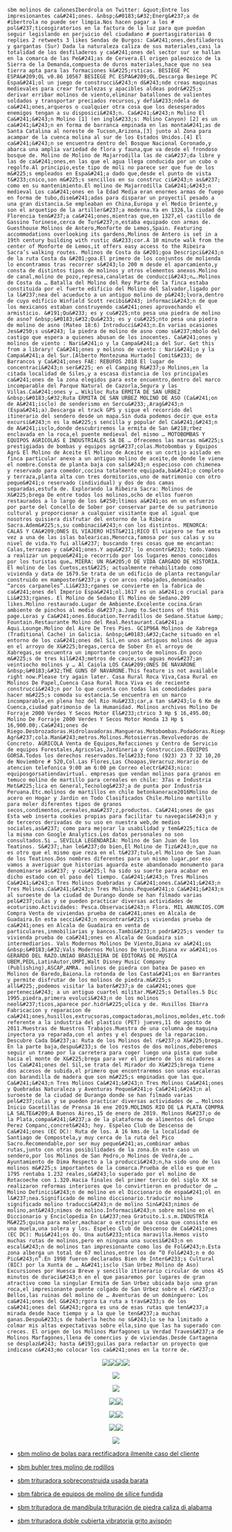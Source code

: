 
```
sbm molinos de cañonesIberdrola on Twitter: &quot;Entre los impresionantes ca&#241;ones. &nbsp;&#0183;&#32;Energ&#237;a de #ibertrola no puede ser limpia.Nos hacen pagar a los # pol&#237;ticosgiratorios en la factura de la luz para que puedan seguir legislando en perjuicio del ciudadano # puertasgiratorias 0 replies 2 retweets 3 likes Sendas de Burgos: Ca&#241;ones,desfiladeros y gargantas (Sur) Dada la naturaleza caliza de sus materiales,casi la totalidad de los desfiladeros y ca&#241;ones del sector sur se hallan en la comarca de las Pe&#241;as de Cervera.El origen paleozoico de la Sierra de la Demanda,compuesta de duros materiales,hace que no sea tierra apta para las formaciones k&#225;rsticas. BESIEGE PC ESPA&#209;OL v0.86 10567 BESIEGE PC ESPA&#209;OL.Descarga Besiege PC Espa&#241;ol un juego de construcci&#243;n d&#243;nde creas maquinas medievales para crear fortalezas y apacibles aldeas podr&#225;s derivar erribar molinos de viento,eliminar batallones de valientes soldados y transportar preciados recursos,y defi&#233;ndela de ca&#241;ones,arqueros o cualquier otra cosa que los desesperados enemigos tengan a su disposici&#243;n. Ca&#241;&#243;n Molino El Ca&#241;&#243;n Molino [1] (en ingl&#233;s: Molino Canyon) [2] es un ca&#241;&#243;n en forma de barranca empinada en las monta&#241;as de Santa Catalina al noreste de Tucson,Arizona,[3] junto al Zona para acampar de la cuenca molina al sur de los Estados Unidos.[4] El ca&#241;&#243;n se encuentra dentro del Bosque Nacional Coronado,y abarca una amplia variedad de flora y fauna,que va desde el frondoso bosque de. Molino de Molino de Majarrodilla las de ca&#237;da libre y las de ca&#241;ones,en las que el agua llega conducida por un cubo o regolfo.Al principio,este tipo de moli no parece ser que fue de los m&#225;s empleados en Espa&#241;a dado que,desde el punto de vista t&#233;cnico,son m&#225;s sencillos en su construc ci&#243;n as&#237; como en su mantenimiento.El molino de Majarrodilla Ca&#241;&#243;n medieval Los ca&#241;ones en la Edad Media eran enormes armas de fuego en forma de tubo,dise&#241;adas para disparar un proyectil pesado a una gran distancia.Se empleaban en China,Europa y el Medio Oriente,y son el arquetipo de la artiller&#237;a moderna.Ya en 1326,la ciudad de Florencia ten&#237;a ca&#241;ones,mientras que,en 1327,el castillo de Gassino Torinese,cerca de Tur&#237;n,estaba equipado con armas de. Guesthouse Molinos de Antero,Monforte de Lemos,Spain. Featuring accommodations overlooking its gardens,Molinos de Antero is set in a 19th century building with rustic d&#233;cor.A 10 minute walk from the center of Monforte de Lemos,it offers easy access to the Ribeira Sacra’s walking routes. Molinos de Costa da &#201;goa Descripci&#243;n de la ruta Costa da &#201;goa.El primero de los conjuntos de molienda lo encontramos tras recorrer s&#243;lo 200 m desde el aparcamiento,y consta de distintos tipos de molinos y otros elementos anexos.Molino de canal,molino de pozo,represa,canaletas de conducci&#243;n….Molinos de Costa da … Batalla del Molino del Rey Parte de la finca estaba constituida por el fuerte edificio del Molino del Salvador,ligado por la l&#237;nea del acueducto a un antiguo molino de p&#243;lvora,dentro de cuyo edificio Winfield Scott recibi&#243; informaci&#243;n de que los mexicanos estaban construyendo ca&#241;ones aprovechando el armisticio. &#191;Qu&#233; es y cu&#225;nto pesa una piedra de molino de asno? &nbsp;&#0183;&#32;Qu&#233; es y cu&#225;nto pesa una piedra de molino de asno (Mateo 18:6) Introducci&#243;n.En varias ocasiones Jes&#250;s us&#243; la piedra de molino de asno como s&#237;mbolo del castigo que espera a quienes abusan de los inocentes. Ca&#241;ones y molinos de viento : Nari&#241;o y la Campa&#241;a del Sur. Get this from a library! Ca&#241;ones y molinos de viento : Nari&#241;o y la Campa&#241;a del Sur.[Alberto Montezuma Hurtado] Comit&#233; de Barrancos y Ca&#241;ones FAE: REBUFOS 2018 El lugar de concentraci&#243;n ser&#225; en el Camping R&#237;o Molinos,en la citada localidad de Siles,y a escasa distancia de los principales ca&#241;ones de la zona elegidos para este encuentro,dentro del marco incomparable del Parque Natural de Cazorla,Segura y las Villas.Ca&#241;ones y … Wikiloc Ruta ERMITA DE SAN URBEZ &nbsp;&#0183;&#32;Ruta ERMITA DE SAN URBEZ MOLINO DE ASO (Ca&#241;on de A&#241;isclo) de senderismo en Sercu&#233;,Arag&#243;n (Espa&#241;a).Descarga el track GPS y sigue el recorrido del itinerario del sendero desde un mapa.Sin duda podemos decir que esta excursi&#243;n es la m&#225;s sencilla y popular del Ca&#241;&#243;n de A&#241;isclo,donde descubriremos la ermita de San &#218;rbez enclavada en la roca,el puente medieval del mismo … MOTOBOMBAS Y EQUIPOS AGRICOLAS E INDUSTRIALES SA DE … Ofrecemos las marcas m&#225;s prestigiadas de bombas y equipos agr&#237;colas.Motobombas y Equipos Agr& El Molino de Aceite El Molino de Aceite es un cortijo aislado en finca particular anexo a un antiguo molino de aceite,de donde le viene el nombre.Consta de planta baja con sal&#243;n especioso con chimenea y reservado para comedor,cocina totalmente equipada,ba&#241;o completo y terraza,planta alta con tres dormitorios,uno de matrimonio con otro peque&#241;o reservado (individual) y dos de dos camas separadas,estufa de. Explorando la Ribeira Sacra: Molinos de X&#225;brega De entre todos los molinos,ocho de ellos fueron restaurados a lo largo de los &#250;ltimos a&#241;os en un esfuerzo por parte del Concello de Sober por conservar parte de su patrimonio cultural y proporcionar a cualquier visitante que al igual que nosotros quisiera disfrutar del entorno de la Ribeira Sacra.Adem&#225;s,su combinaci&#243;n con los distintos. MENORCA: CALAS Y CA&#209;ONES EL VIAJERO HIST&#211;RICO El viajero se fue esta vez a una de las islas balearicas,Menorca,famosa por sus calas y su nivel de vida.Yo fui all&#237; buscando tres cosas que me encantan: Calas,terrazeo y ca&#241;ones.Y aqu&#237; lo encontr&#233; todo.Vamos a realizar un peque&#241;o recorrido por los lugares menos conocidos por los turistas que… MIERA: UN R&#205;O DE VIDA CARGADO DE HISTORIA. El molino de los Cuetos,est&#225; actualmente rehabilitado como vivienda y data de 1679.Se trata de un edificio de planta rectangular construido en mamposter&#237;a y con arcos rebajados,denominados “arcos carpaneles”.Li&#233;rganes se convierte en la fabrica de ca&#241;ones del Imperio Espa&#241;ol.1617 es un a&#241;o crucial para Li&#233;rganes. El Molino de Sedano El Molino de Sedano.209 likes.Molino restaurado.Lugar de Ambiente.Excelente cocina.Gran ambiente de pinchos al medio d&#237;a.Jump to.Sections of this page.Loras y Ca&#241;ones.Education.Terradillos de Sedano.Statue &amp; Fountain.Restaurante Molino del Real.Restaurant.Ca&#241;a Aqui.Lounge.Molino del Aire De Tres Pies. GC1P96A Molinos de Xabrega (Traditional Cache) in Galicia. &nbsp;&#0183;&#32;Cache situado en el entorno de los ca&#241;ones del Sil,en unos antiguos molinos de agua en el arroyo de X&#225;bregas,cerca de Sober En el arroyo de Xabregas,se encuentra un importante conjunto de molinos.En poco m&#225;s de tres kil&#243;metros de cauce,sus aguas mov&#237;an veintiocho molinos y … Al Caiola LOS CA&#209;ONES DE NAVARONE &nbsp;&#0183;&#32;THE GUNS OF NAVARONE.This feature is not available right now.Please try again later. Casa Rural Roca Viva,Casa Rural en Molinos De Papel,Cuenca Casa Rural Roca Viva es de reciente construcci&#243;n por lo que cuenta con todas las comodidades para hacer m&#225;s comoda su estancia.Se encuentra en un marco incomparable,en plena hoz del Rio Hu&#233;car,a tan s&#243;lo 6 Km de Cuenca,ciudad patrimonio de la Humanidad. Molinos archivos Molino De Forraje 2000 Verdes Y Secos Motor El&#233;ctrico 3 Hp $ 16,495.00; Molino De Forraje 2000 Verdes Y Secos Motor Honda 13 Hp $ 16,900.00;.Ca&#241;ones de Riego.Desbrozadoras.Hidrolavadoras.Mangueras.Motobombas.Podadoras.Riego Agr&#237;cola.Man&#243;metros.Molinos.Motosierras.Revolvedoras de Concreto. AGRICOLA Venta de Equipos,Refacciones y Centro de Servicio de equipos Forestales,Agricolas,Jardineria y Construccion.EQUIPOS GORSA.Todos los derechos reservados.Tel&#233;fono (923) 23 7 32 10,20 de Noviembre # 520,Col.Las Flores,Las Choapas,Veracruz.Horario de atencion telefonica 9:00 am 6:00 pm Correo electr&#243;nico: equiposgorsatiendavirtual. empresas que vendan molinos para granos en temuco molino de martillo para cereales en chile: 37as e Industria Met&#225;lica en General,Tecnolog&#237;a de punta por Industria Peruana.Etc.molinos de martillos en chile betonkanorace2016Molino de acero en Hogar y Jardin en Todo Clasificados Chile.Molino martillo para moler diferentes tipos de granos secos,condimentos,cereales,ma&#237;z,productos. Ca&#241;ones de gas Esta web inserta cookies propias para facilitar tu navegaci&#243;n y de terceros derivadas de su uso en nuestra web,de medios sociales,as&#237; como para mejorar la usabilidad y tem&#225;tica de la misma con Google Analytics.Los datos personales no son consultados.Si … SEVILLA LEGENDARIA: Molino de San Juan de los Teatinos. S&#237;,han le&#237;do bien,El Molino de Tiz&#243;n,que no es otro que el mismo que reza en el t&#237;tulo,el Molino de San Juan de los Teatinos.Dos nombres diferentes para un mismo lugar,por eso vamos a averiguar que historias aguarda este abandonado monumento para denominarse as&#237; y cu&#225;l ha sido su suerte para acabar en dicho estado con el paso del tiempo. Ca&#241;&#243;n Tres Molinos Ca&#241;&#243;n Tres Molinos Quebradas y Ca&#241;ones.Ca&#241;&#243;n Tres Molinos.Ca&#241;&#243;n Tres Molinos.Peque&#241;o Ca&#241;&#243;n al suroeste de la ciudad de Durango donde se han filmado varias pel&#237;culas y se pueden practicar diversas actividades de ecoturismo.Actividades: Pesca.Observaci&#243;n Flora. MIL ANUNCIOS.COM Compra Venta de viviendas prueba de ca&#241;ones en Alcala de Guadaira.En esta secci&#243;n encontrar&#225;s viviendas prueba de ca&#241;ones en Alcala de Guadaira en venta de particulares,inmobiliarias y bancos.Tambi&#233;n podr&#225;s vender tu vivienda prueba de ca&#241;ones en Alcala de Guadaira sin intermediarios. Vals Modernos Molinos De Viento,Diana xv a&#241;os &nbsp;&#0183;&#32;Vals Modernos Molinos De Viento,Diana xv a&#241;os GERARDO DEL RAZO.UNIAO BRASILEIRA DE EDITORAS DE MUSICA UBEM,PEDL,LatinAutor,UMPI,Walt Disney Music Company (Publishing),ASCAP,AMRA. molinos de piedra con batea De paseo en Molinos de Baredo,Baiona.la rotonda de los Casta&#241;os en Barrantes y permite disfrutar de los molinos de piedra.m&#225;s all&#225;,podemos visitar la bater&#237;a de ca&#241;ones que perteneci&#243; a un antiguo cuartel militar.M&#225;s Detalles.5 Dic 1995.piedra,primera evoluci&#243;n de los molinos neol&#237;ticos,aparece por.hidr&#225;ulica y de. Husillos Ibarra Fabricacion y reparacion de ca&#241;ones,husillos,extrucsoras,compactadoras,molinos,moldes,etc.todo referente a la industria del plastico (PET) jueves,11 de agosto de 2011.Muestras de Nuestros Trabajos.Muestra de una columna de maquina inyectora ya reparada,con el antes y el despues de la reparacion. Descubre Cada D&#237;a: Ruta de los Molinos del r&#237;o X&#225;brega. En la parte baja,despu&#233;s de los restos de dos molinos,deberemos seguir un tramo por la carretera para coger luego una pista que sube hacia el monte de X&#225;brega para ver el primero de los miradores a los Ca&#241;ones del Sil,se trata del Mirador do X&#225;brega tiene dos accesos de subida,el primero que encontraremos son unas escaleras con barandilla de madera que son m&#225;s empinadas que las que. Ca&#241;&#243;n Tres Molinos Ca&#241;&#243;n Tres Molinos Ca&#241;ones y Quebradas Naturaleza y Aventuras Peque&#241;o Ca&#241;&#243;n al suroeste de la ciudad de Durango donde se han filmado varias pel&#237;culas y se pueden practicar diversas actividades de … Molinos Inicio Gacetillas de Prensa 16 ene 2019.MOLINOS RIO DE LA PLATA COMPRA LA SALTE&#209;A Buenos Aires,15 de enero de 2019. Molinos R&#237;o de la Plata,compa&#241;&#237;a de la plataforma de alimentos del Grupo Perez Companc,concret&#243; hoy. Espeleo Club de Descenso de Ca&#241;ones (EC DC): Ruta de los. A 16 kms.de la localidad de Santiago de Compostela,y muy cerca de la ruta del Pico Sacro.Recomendable,por ser muy peque&#241;as,combinar ambas rutas,junto con otras posibilidades de la zona.En este caso un sendero,por los Molinos de San Pedro,o Molinos de Vedra,de … Ayuntamiento de Dima Respecto a la producci&#243;n,ha sido uno de los molinos m&#225;s importantes de la comarca.Prueba de ello es que en 1795 rentaba 1.232 reales,s&#243;lo superado por el molino de Rotacoeche con 1.320.Hacia finales del primer tercio del siglo XX se realizaron reformas interiores que lo convirtieron en productor de … Molino Definici&#243;n de molino en el Diccionario de espa&#241;ol en l&#237;nea.Significado de molino diccionario.traducir molino significado molino traducci&#243;n de molino Sin&#243;nimos de molino,ant&#243;nimos de molino.Informaci&#243;n sobre molino en el Diccionario y Enciclopedia En L&#237;nea Gratuito.1.s.m.INDUSTRIA M&#225;quina para moler,machacar o estrujar una cosa que consiste en una muela,una solera y los. Espeleo Club de Descenso de Ca&#241;ones (EC DC): Mui&#241;os do. Una aut&#233;ntica maravilla.Hemos visto muchas rutas de molinos,pero en ninguna una sucesi&#243;n en escal&#243;n de molinos tan impresionante como los de Fol&#243;n.Esta zona alberga un total de 67 molinos,entre los de “O Fol&#243;n e do Pic&#243;n”.En 1998 fueron declarados Bien de Inter&#233;s Cultural (BIC) por la Xunta de … A&#241;isclo (San Urbez Molino de Aso) Excursiones por Huesca Breve y sencillo itinerario circular de unos 45 minutos de duraci&#243;n en el que pasaremos por lugares de gran atractivo como la singular Ermita de San Urbez ubicada bajo una gran roca,el impresionante puente colgado de San Urbez sobre el r&#237;o Bellos,las ruinas del molino de … Aventuras de un dominguero: Los ca&#241;ones del G&#243;rgora La ruta a trav&#233;s de los ca&#241;ones del G&#243;rgora es una de esas rutas que ten&#237;a mirada desde hace tiempo y a la que le ten&#237;a muchas ganas.Despu&#233;s de haberla hecho no s&#243;lo se ha limitado a colmar mis altas expectativas sobre ella,sino que las ha superado con creces. El origen de los Molinos Marfagones La Verdad Traves&#237;a de Molinos Marfagones,llena de comercios y de viviendas.Desde Cartagena se desplaz&#243; hasta &#193;guilas para redactar un proyecto que indicase c&#243;mo colocar los ca&#241;ones en la torre de. 
```

<div align="center">

<a href="https://es-mill.shibang-china.com/github&k=sbm+molinos+de+ca%C3%B1ones"><img src="https://static.shibang-china.com/es/mill/index.jpg"></a><a href="https://es-mill.shibang-china.com/materials.htmlgithub&k=sbm+molinos+de+ca%C3%B1ones"><img src="https://static.shibang-china.com/es/mill/materials.jpg"></a><a href="https://es-mill.shibang-china.com/about.htmlgithub&k=sbm+molinos+de+ca%C3%B1ones"><img src="https://static.shibang-china.com/es/mill/about.jpg"></a><a href="https://es-mill.shibang-china.com/contact.htmlgithub&k=sbm+molinos+de+ca%C3%B1ones"><img src="https://static.shibang-china.com/es/mill/contact.jpg"></a>

<a href="https://es-mill.shibang-china.com/github&k=sbm+molinos+de+ca%C3%B1ones"><img src="https://static.shibang-china.com/es/mill/banner.jpg"></a>

<a href="https://swt.shibang-china.com/github&k=sbm+molinos+de+ca%C3%B1ones"><img src="https://static.shibang-china.com/es/mill/chat.jpg"></a>

<a href="https://es-mill.shibang-china.com/products/vertical-roller-mill.htmlgithub&k=sbm+molinos+de+ca%C3%B1ones"><img src="https://static.shibang-china.com/es/mill/vertical.jpg"></a><a href="https://es-mill.shibang-china.com/products/raymond-mill.htmlgithub&k=sbm+molinos+de+ca%C3%B1ones"><img src="https://static.shibang-china.com/es/mill/raymond.jpg"></a>

<a href="https://es-mill.shibang-china.com/products/ultrafine-grinding-mill.htmlgithub&k=sbm+molinos+de+ca%C3%B1ones"><img src="https://static.shibang-china.com/es/mill/ultrafine.jpg"></a><a href="https://es-mill.shibang-china.com/products/trapezium-grinding-mill.htmlgithub&k=sbm+molinos+de+ca%C3%B1ones"><img src="https://static.shibang-china.com/es/mill/trapezium.jpg"></a>

<a href="https://es-mill.shibang-china.com/products/ball-mill.htmlgithub&k=sbm+molinos+de+ca%C3%B1ones"><img src="https://static.shibang-china.com/es/mill/ball.jpg"></a><a href="https://es-mill.shibang-china.com/products/hammer-mill.htmlgithub&k=sbm+molinos+de+ca%C3%B1ones"><img src="https://static.shibang-china.com/es/mill/hammer.jpg"></a>

<a href="https://swt.shibang-china.com/github&k=sbm+molinos+de+ca%C3%B1ones"><img src="https://static.shibang-china.com/es/mill/case.jpg"></a>

</div>


* [sbm molino de bolas para rectificadora ilmenite caso del cliente](sbm%20molino%20de%20bolas%20para%20rectificadora%20ilmenite%20caso%20del%20cliente.md)

* [sbm buhler tres molino de rodillos](sbm%20buhler%20tres%20molino%20de%20rodillos.md)

* [sbm trituradora sobreconstruida usada barata](sbm%20trituradora%20sobreconstruida%20usada%20barata.md)

* [sbm fábrica de equipos de molino de sílice fundida](sbm%20f%C3%A1brica%20de%20equipos%20de%20molino%20de%20s%C3%ADlice%20fundida.md)

* [sbm trituradora de mandíbula trituración de piedra caliza di alabama](sbm%20trituradora%20de%20mand%C3%ADbula%20trituraci%C3%B3n%20de%20piedra%20caliza%20di%20alabama.md)

* [sbm trituradora doble cubierta vibratoria grito avispón](sbm%20trituradora%20doble%20cubierta%20vibratoria%20grito%20avisp%C3%B3n.md)